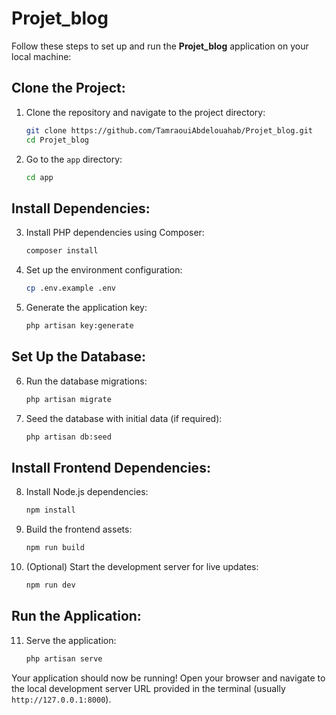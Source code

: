 # Projet_blog

Follow these steps to set up and run the **Projet_blog** application on your local machine:

## Clone the Project:

1. Clone the repository and navigate to the project directory:

    ```bash
    git clone https://github.com/TamraouiAbdelouahab/Projet_blog.git
    cd Projet_blog
    ```

2. Go to the `app` directory:

    ```bash
    cd app
    ```

## Install Dependencies:

3. Install PHP dependencies using Composer:

    ```bash
    composer install
    ```

4. Set up the environment configuration:

    ```bash
    cp .env.example .env
    ```

5. Generate the application key:

    ```bash
    php artisan key:generate
    ```

## Set Up the Database:

6. Run the database migrations:

    ```bash
    php artisan migrate
    ```

7. Seed the database with initial data (if required):

    ```bash
    php artisan db:seed
    ```

## Install Frontend Dependencies:

8. Install Node.js dependencies:

    ```bash
    npm install
    ```

9. Build the frontend assets:

    ```bash
    npm run build
    ```

10. (Optional) Start the development server for live updates:

    ```bash
    npm run dev
    ```

## Run the Application:

11. Serve the application:

    ```bash
    php artisan serve
    ```

Your application should now be running! Open your browser and navigate to the local development server URL provided in the terminal (usually `http://127.0.0.1:8000`).
